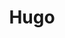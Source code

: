---
title: Hugo
description: A description of this category
image:

# Badge style
style:
    background: "#2a9d8f"
    color: "#fff"
---